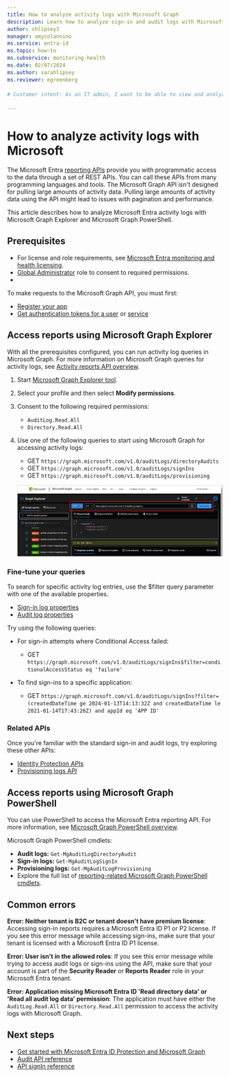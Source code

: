 ```yaml
---
title: How to analyze activity logs with Microsoft Graph
description: Learn how to analyze sign-in and audit logs with Microsoft Graph.
author: shlipsey3
manager: amycolannino
ms.service: entra-id
ms.topic: how-to
ms.subservice: monitoring-health
ms.date: 02/07/2024
ms.author: sarahlipsey
ms.reviewer: egreenberg

# Customer intent: As an IT admin, I want to be able to view and analyze sign-in and audit logs with the Microsoft Graph API so I can monitor and troubleshoot user activity in my organization programmatically.

---
```

# How to analyze activity logs with Microsoft

The Microsoft Entra [reporting APIs](/graph/api/resources/azure-ad-auditlog-overview) provide you with programmatic access to the data through a set of REST APIs. You can call these APIs from many programming languages and tools. The Microsoft Graph API isn't designed for pulling large amounts of activity data. Pulling large amounts of activity data using the API might lead to issues with pagination and performance.

This article describes how to analyze Microsoft Entra activity logs with Microsoft Graph Explorer and Microsoft Graph PowerShell.

## Prerequisites

- For license and role requirements, see [Microsoft Entra monitoring and health licensing](../../fundamentals/licensing.md#microsoft-entra-monitoring-and-health).
- [Global Administrator](~/identity/role-based-access-control/permissions-reference.md#global-administrator) role to consent to required permissions.
- 

To make requests to the Microsoft Graph API, you must first:

- [Register your app](/graph/auth-register-app-v2)
- [Get authentication tokens for a user](/graph/auth-v2-user) or [service](/graph/auth-v2-service)

## Access reports using Microsoft Graph Explorer

With all the prerequisites configured, you can run activity log queries in Microsoft Graph. For more information on Microsoft Graph queries for activity logs, see [Activity reports API overview](/graph/api/resources/azure-ad-auditlog-overview).

1. Start [Microsoft Graph Explorer tool](https://aka.ms/ge).

1. Select your profile and then select **Modify permissions**.

1. Consent to the following required permissions:
    - `AuditLog.Read.All`
    - `Directory.Read.All`

1. Use one of the following queries to start using Microsoft Graph for accessing activity logs:
    - GET `https://graph.microsoft.com/v1.0/auditLogs/directoryAudits`
    - GET `https://graph.microsoft.com/v1.0/auditLogs/signIns`
    - GET `https://graph.microsoft.com/v1.0/auditLogs/provisioning`

    ![Screenshot of an activity log GET query in Microsoft Graph.](media/howto-configure-prerequisites-for-reporting-api/graph-sample-get-query.png)

### Fine-tune your queries

To search for specific activity log entries, use the $filter query parameter with one of the available properties. 

- [Sign-in log properties](/graph/api/resources/signin#properties)
- [Audit log properties](/graph/api/resources/directoryaudit#properties)

Try using the following queries:

- For sign-in attempts where Conditional Access failed:
  - GET `https://graph.microsoft.com/v1.0/auditLogs/signIns$filter=conditionalAccessStatus eq 'failure'`

- To find sign-ins to a specific application:
  - GET `https://graph.microsoft.com/v1.0/auditLogs/signIns?filter=(createdDateTime ge 2024-01-13T14:13:32Z and createdDateTime le 2021-01-14T17:43:26Z) and appId eq 'APP ID'`

### Related APIs

Once you're familiar with the standard sign-in and audit logs, try exploring these other APIs:

- [Identity Protection APIs](/graph/api/resources/identityprotection-overview)
- [Provisioning logs API](/graph/api/resources/provisioningobjectsummary)

## Access reports using Microsoft Graph PowerShell

You can use PowerShell to access the Microsoft Entra reporting API. For more information, see [Microsoft Graph PowerShell overview](/powershell/microsoftgraph/overview). 

Microsoft Graph PowerShell cmdlets:

- **Audit logs:** `Get-MgAuditLogDirectoryAudit`
- **Sign-in logs:** `Get-MgAuditLogSignIn`
- **Provisioning logs:** `Get-MgAuditLogProvisioning`
- Explore the full list of [reporting-related Microsoft Graph PowerShell cmdlets](/powershell/module/microsoft.graph.reports/).


## Common errors
<a name='troubleshoot-errors-in-azure-active-directory-reporting-api'></a>

**Error: Neither tenant is B2C or tenant doesn't have premium license**: Accessing sign-in reports requires a Microsoft Entra ID P1 or P2 license. If you see this error message while accessing sign-ins, make sure that your tenant is licensed with a Microsoft Entra ID P1 license.

**Error: User isn't in the allowed roles**: If you see this error message while trying to access audit logs or sign-ins using the API, make sure that your account is part of the **Security Reader** or **Reports Reader** role in your Microsoft Entra tenant.

**Error: Application missing Microsoft Entra ID 'Read directory data' or 'Read all audit log data' permission**: The application must have either the `AuditLog.Read.All` or `Directory.Read.All` permission to access the activity logs with Microsoft Graph.

## Next steps

- [Get started with Microsoft Entra ID Protection and Microsoft Graph](../../id-protection/howto-identity-protection-graph-api.md)
- [Audit API reference](/graph/api/resources/directoryaudit)
- [API signIn reference](/graph/api/resources/signin)